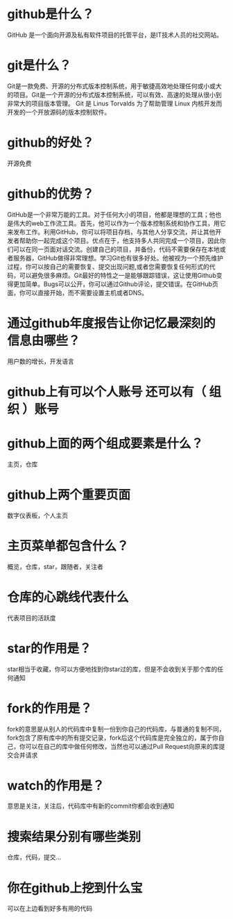 # github是什么？
GitHub 是一个面向开源及私有软件项目的托管平台，是IT技术人员的社交网站。
# git是什么？
Git是一款免费、开源的分布式版本控制系统，用于敏捷高效地处理任何或小或大的项目。Git是一个开源的分布式版本控制系统，可以有效、高速的处理从很小到非常大的项目版本管理。 Git 是 Linus Torvalds 为了帮助管理 Linux 内核开发而开发的一个开放源码的版本控制软件。
# github的好处？
开源免费


# github的优势？
GitHub是一个非常万能的工具。对于任何大小的项目，他都是理想的工具；他也是伟大的web工作流工具。首先，他可以作为一个版本控制系统和协作工具，用它来发布工作。利用GitHub，你可以将项目存档，与其他人分享交流，并让其他开发者帮助你一起完成这个项目。优点在于，他支持多人共同完成一个项目，因此你们可以在同一页面对话交流。创建自己的项目，并备份，代码不需要保存在本地或者服务器，GitHub做得非常理想。学习Git也有很多好处。他被视为一个预先维护过程，你可以按自己的需要恢复、提交出现问题,或者您需要恢复任何形式的代码，可以避免很多麻烦。Git最好的特性之一是能够跟踪错误，这让使用Github变得更加简单。Bugs可以公开，你可以通过Github评论，提交错误。在GitHub页面，你可以直接开始，而不需要设置主机或者DNS。
# 通过github年度报告让你记忆最深刻的信息由哪些？
用户数的增长，开发语言
# github上有可以个人账号 还可以有（ 组织 ）账号
# github上面的两个组成要素是什么？
主页，仓库
# github上两个重要页面
数字仪表板，个人主页
# 主页菜单都包含什么？
概览，仓库，star，跟随者，关注者
# 仓库的心跳线代表什么
代表项目的活跃度

# star的作用是？
star相当于收藏，你可以方便地找到你star过的库，但是不会收到关于那个库的任何通知

# fork的作用是？
fork的意思是从别人的代码库中复制一份到你自己的代码库，与普通的复制不同，fork包含了原有库中的所有提交记录，fork后这个代码库是完全独立的，属于你自己，你可以在自己的库中做任何修改，当然也可以通过Pull Request向原来的库提交合并请求
# watch的作用是？
意思是关注，关注后，代码库中有新的commit你都会收到通知

# 搜索结果分别有哪些类别
仓库，代码，提交…


# 你在github上挖到什么宝
可以在上边看到好多有用的代码
